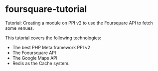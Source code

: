 foursquare-tutorial
===================

Tutorial: Creating a module on PPI v2 to use the Foursquare API to fetch some venues.

This tutorial covers the following technologies:

- The best PHP Meta framework PPI v2
- The Fooursquare API
- The Google Maps API
- Redis as the Cache system.
